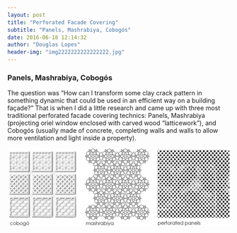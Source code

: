```yaml
---
layout: post
title: "Perforated Facade Covering"
subtitle: "Panels, Mashrabiya, Cobogós"
date: 2016-06-18 12:14:32
author: "Douglas Lopes"
header-img: "img2222222222222222.jpg"
---
```


### Panels, Mashrabiya, Cobogós
  
The question was “How can I transform some clay crack pattern in something dynamic that could be used in an efficient way on a building façade?” That is when I did a little research and came up with three most traditional perforated facade covering technics: Panels, Mashrabiya (projecting oriel window enclosed with carved wood “latticework”), and Cobogós (usually made of concrete, completing walls and walls to allow more ventilation and light inside a property). 
  
  ![blooming](/img/posts/img111111111.png)

